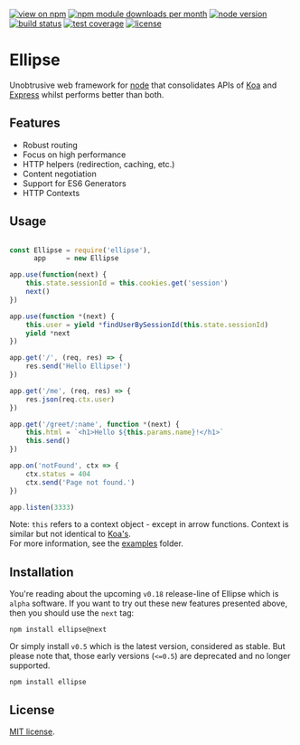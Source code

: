 [![view on npm](http://img.shields.io/npm/v/ellipse.svg?style=flat-square)](https://www.npmjs.com/package/ellipse)
[![npm module downloads per month](http://img.shields.io/npm/dm/ellipse.svg?style=flat-square)](https://www.npmjs.com/package/ellipse)
[![node version](https://img.shields.io/badge/node-%3E%3D%204-brightgreen.svg?style=flat-square)](https://nodejs.org/download)
[![build status](https://img.shields.io/travis/ellipse-js/ellipse.svg?style=flat-square)](https://travis-ci.org/ellipse-js/ellipse)
[![test coverage](https://img.shields.io/coveralls/ellipse-js/ellipse.svg?style=flat-square)](https://coveralls.io/github/ellipse-js/ellipse)
[![license](https://img.shields.io/npm/l/express.svg?style=flat-square)](/LICENSE)

# Ellipse

Unobtrusive web framework for [node](https://nodejs.org) that consolidates APIs of [Koa](http://koajs.com/) and [Express](http://expressjs.com/) whilst performs better than both.

## Features

  * Robust routing
  * Focus on high performance
  * HTTP helpers (redirection, caching, etc.)
  * Content negotiation
  * Support for ES6 Generators
  * HTTP Contexts

## Usage

```js

const Ellipse = require('ellipse'),
      app     = new Ellipse

app.use(function(next) {
    this.state.sessionId = this.cookies.get('session')
    next()
})

app.use(function *(next) {
    this.user = yield *findUserBySessionId(this.state.sessionId)
    yield *next
})

app.get('/', (req, res) => {
    res.send('Hello Ellipse!')
})

app.get('/me', (req, res) => {
    res.json(req.ctx.user)
})

app.get('/greet/:name', function *(next) {
    this.html = `<h1>Hello ${this.params.name}!</h1>`
    this.send()
})

app.on('notFound', ctx => {
    ctx.status = 404
    ctx.send('Page not found.')
})

app.listen(3333)

```
Note: `this` refers to a context object - except in arrow functions. Context is similar but not identical to [Koa's](http://koajs.com/#context).<br/>
For more information, see the [examples](/examples) folder.

## Installation

You're reading about the upcoming `v0.18` release-line of Ellipse which is `alpha` software.
If you want to try out these new features presented above, then you should use the `next` tag:

    npm install ellipse@next

Or simply install `v0.5` which is the latest version, considered as stable.
But please note that, those early versions (`<=0.5`) are deprecated and no longer supported.

    npm install ellipse

## License

[MIT license](/LICENSE).
